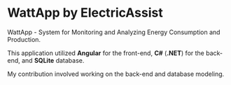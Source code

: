 # WattApp by ElectricAssist

WattApp - System for Monitoring and Analyzing Energy Consumption and Production.

This application utilized **Angular** for the front-end, **C#** (**.NET**) for the back-end, and **SQLite** database. 

My contribution involved working on the back-end and database modeling.
